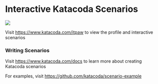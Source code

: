 # Interactive Katacoda Scenarios

[![](http://shields.katacoda.com/katacoda/itpaw/count.svg)](https://www.katacoda.com/itpaw "Get your profile on Katacoda.com")

Visit https://www.katacoda.com/itpaw to view the profile and interactive scenarios

### Writing Scenarios
Visit https://www.katacoda.com/docs to learn more about creating Katacoda scenarios

For examples, visit https://github.com/katacoda/scenario-example
